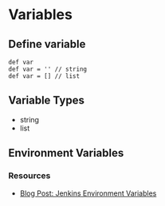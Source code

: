 # Variables
## Define variable

```
def var 
def var = '' // string
def var = [] // list
```

## Variable Types
- string
- list

## Environment Variables

### Resources
- [Blog Post: Jenkins Environment Variables](https://e.printstacktrace.blog/jenkins-pipeline-environment-variables-the-definitive-guide/)
